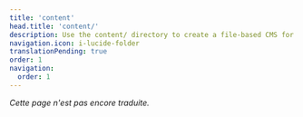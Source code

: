 ```yaml
---
title: 'content'
head.title: 'content/'
description: Use the content/ directory to create a file-based CMS for your application.
navigation.icon: i-lucide-folder
translationPending: true
order: 1
navigation:
  order: 1
---
```

_Cette page n'est pas encore traduite._
